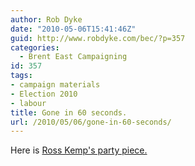 ```yaml
---
author: Rob Dyke
date: "2010-05-06T15:41:46Z"
guid: http://www.robdyke.com/bec/?p=357
categories:
  - Brent East Campaigning
id: 357
tags:
- campaign materials
- Election 2010
- labour
title: Gone in 60 seconds.
url: /2010/05/06/gone-in-60-seconds/
---
```

Here is [Ross Kemp's party piece.](http://www.robdyke.com/bec/2010/05/05/kilburn-station-645pm/)